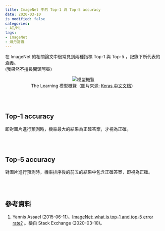 ```yaml
---
title: ImageNet 中的 Top-1 與 Top-5 accuracy
date: 2020-03-10
is_modified: false
categories:
- AI/ML
tags:
- ImageNet
- 煉丹常識
--- 
```


在 ImageNet 的相關論文中很常見到兩種指標 <span class="highlighting">Top-1</span> 與 <span class="highlighting">Top-5</span> ，記錄下所代表的涵義。  
(我果然不擅長開頭阿:scream_cat:)
 
<center> <img src="https://i.imgur.com/XeUtj5v.png" alt="模型概覽"></center>
<center class="imgtext">The Learning 模型概覽（圖片來源: <a href="https://keras.io/zh/applications/" class="imgtext">Keras 中文文档</a>）</center>

<!--more-->
<br><br>

## Top-1 accuracy
即對圖片進行預測時，機率最大的結果為正確答案，才視為正確。

<br><br> 
## Top-5 accuracy
對圖片進行預測時，機率排序後的前五的結果中包含正確答案，即視為正確。
 

<br><br> 

## 參考資料 
1. Yannis Assael (2015-06-11)。[ImageNet: what is top-1 and top-5 error rate?](https://stats.stackexchange.com/questions/156471/imagenet-what-is-top-1-and-top-5-error-rate) 。檢自 Stack Exchange (2020-03-10)。